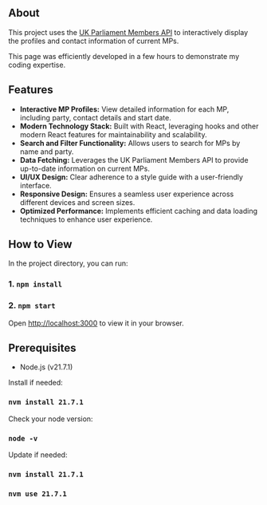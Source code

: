 ## About

This project uses the [UK Parliament Members API](https://members-api.parliament.uk/index.html) to interactively display the profiles and contact information of current MPs.

This page was efficiently developed in a few hours to demonstrate my coding expertise.

## Features

- <b>Interactive MP Profiles:</b> View detailed information for each MP, including party, contact details and start date.
- <b>Modern Technology Stack:</b> Built with React, leveraging hooks and other modern React features for maintainability and scalability.
- <b>Search and Filter Functionality:</b> Allows users to search for MPs by name and party.
- <b>Data Fetching:</b> Leverages the UK Parliament Members API to provide up-to-date information on current MPs.
- <b>UI/UX Design:</b> Clear adherence to a style guide with a user-friendly interface.
- <b>Responsive Design:</b> Ensures a seamless user experience across different devices and screen sizes.
- <b>Optimized Performance:</b> Implements efficient caching and data loading techniques to enhance user experience.


## How to View

In the project directory, you can run:

### 1. `npm install`
### 2. `npm start`

Open [http://localhost:3000](http://localhost:3000) to view it in your browser.

## Prerequisites

- Node.js (v21.7.1)

Install if needed:
### `nvm install 21.7.1`

Check your node version:
### `node -v`

Update if needed:
### `nvm install 21.7.1`
### `nvm use 21.7.1`







